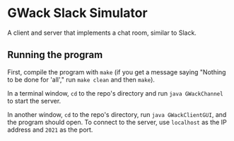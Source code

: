 # GWack Slack Simulator
A client and server that implements a chat room, similar to Slack.

## Running the program
First, compile the program with `make` (if you get a message saying "Nothing to be done for 'all'," run `make clean` and then `make`).

In a terminal window, `cd` to the repo's directory and run `java GWackChannel` to start the server.

In another window, `cd` to the repo's directory, run `java GWackClientGUI`, and  the program should open. To connect to the server, use `localhost` as the IP address and `2021` as the port.
